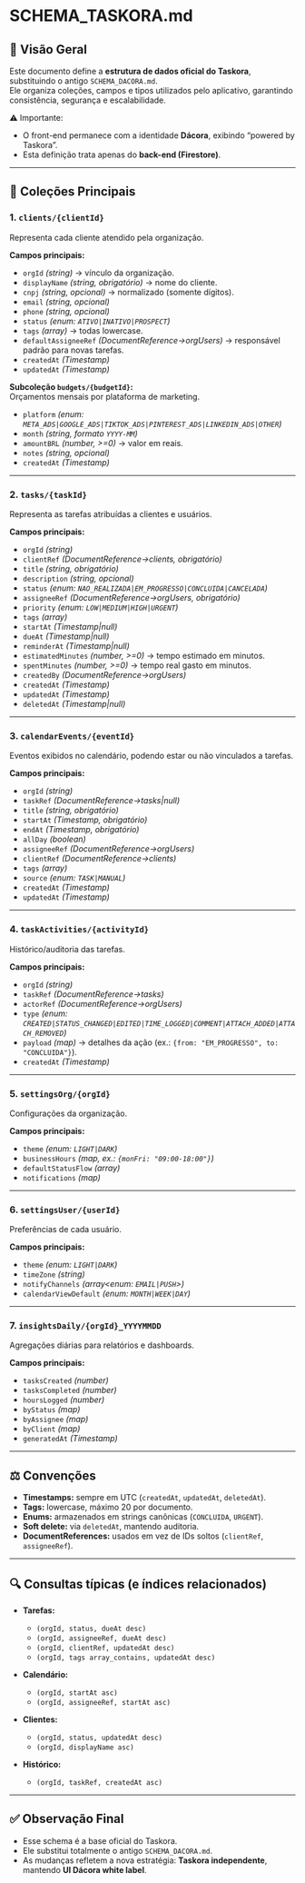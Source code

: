 # SCHEMA_TASKORA.md

## 📌 Visão Geral
Este documento define a **estrutura de dados oficial do Taskora**, substituindo o antigo `SCHEMA_DACORA.md`.  
Ele organiza coleções, campos e tipos utilizados pelo aplicativo, garantindo consistência, segurança e escalabilidade.  

⚠️ Importante:  
- O front-end permanece com a identidade **Dácora**, exibindo “powered by Taskora”.  
- Esta definição trata apenas do **back-end (Firestore)**.

---

## 📂 Coleções Principais

### 1. `clients/{clientId}`
Representa cada cliente atendido pela organização.

**Campos principais:**
- `orgId` *(string)* → vínculo da organização.  
- `displayName` *(string, obrigatório)* → nome do cliente.  
- `cnpj` *(string, opcional)* → normalizado (somente dígitos).  
- `email` *(string, opcional)*  
- `phone` *(string, opcional)*  
- `status` *(enum: `ATIVO|INATIVO|PROSPECT`)*  
- `tags` *(array<string>)* → todas lowercase.  
- `defaultAssigneeRef` *(DocumentReference→orgUsers)* → responsável padrão para novas tarefas.  
- `createdAt` *(Timestamp)*  
- `updatedAt` *(Timestamp)*  

**Subcoleção `budgets/{budgetId}`:**  
Orçamentos mensais por plataforma de marketing.  
- `platform` *(enum: `META_ADS|GOOGLE_ADS|TIKTOK_ADS|PINTEREST_ADS|LINKEDIN_ADS|OTHER`)*  
- `month` *(string, formato `YYYY-MM`)*  
- `amountBRL` *(number, >=0)* → valor em reais.  
- `notes` *(string, opcional)*  
- `createdAt` *(Timestamp)*  

---

### 2. `tasks/{taskId}`
Representa as tarefas atribuídas a clientes e usuários.

**Campos principais:**
- `orgId` *(string)*  
- `clientRef` *(DocumentReference→clients, obrigatório)*  
- `title` *(string, obrigatório)*  
- `description` *(string, opcional)*  
- `status` *(enum: `NAO_REALIZADA|EM_PROGRESSO|CONCLUIDA|CANCELADA`)*  
- `assigneeRef` *(DocumentReference→orgUsers, obrigatório)*  
- `priority` *(enum: `LOW|MEDIUM|HIGH|URGENT`)*  
- `tags` *(array<string>)*  
- `startAt` *(Timestamp|null)*  
- `dueAt` *(Timestamp|null)*  
- `reminderAt` *(Timestamp|null)*  
- `estimatedMinutes` *(number, >=0)* → tempo estimado em minutos.  
- `spentMinutes` *(number, >=0)* → tempo real gasto em minutos.  
- `createdBy` *(DocumentReference→orgUsers)*  
- `createdAt` *(Timestamp)*  
- `updatedAt` *(Timestamp)*  
- `deletedAt` *(Timestamp|null)*  

---

### 3. `calendarEvents/{eventId}`
Eventos exibidos no calendário, podendo estar ou não vinculados a tarefas.

**Campos principais:**
- `orgId` *(string)*  
- `taskRef` *(DocumentReference→tasks|null)*  
- `title` *(string, obrigatório)*  
- `startAt` *(Timestamp, obrigatório)*  
- `endAt` *(Timestamp, obrigatório)*  
- `allDay` *(boolean)*  
- `assigneeRef` *(DocumentReference→orgUsers)*  
- `clientRef` *(DocumentReference→clients)*  
- `tags` *(array<string>)*  
- `source` *(enum: `TASK|MANUAL`)*  
- `createdAt` *(Timestamp)*  
- `updatedAt` *(Timestamp)*  

---

### 4. `taskActivities/{activityId}`
Histórico/auditoria das tarefas.

**Campos principais:**
- `orgId` *(string)*  
- `taskRef` *(DocumentReference→tasks)*  
- `actorRef` *(DocumentReference→orgUsers)*  
- `type` *(enum: `CREATED|STATUS_CHANGED|EDITED|TIME_LOGGED|COMMENT|ATTACH_ADDED|ATTACH_REMOVED`)*  
- `payload` *(map)* → detalhes da ação (ex.: `{from: "EM_PROGRESSO", to: "CONCLUIDA"}`).  
- `createdAt` *(Timestamp)*  

---

### 5. `settingsOrg/{orgId}`
Configurações da organização.

**Campos principais:**
- `theme` *(enum: `LIGHT|DARK`)*  
- `businessHours` *(map, ex.: `{monFri: "09:00-18:00"}`)*  
- `defaultStatusFlow` *(array<string>)*  
- `notifications` *(map)*  

---

### 6. `settingsUser/{userId}`
Preferências de cada usuário.

**Campos principais:**
- `theme` *(enum: `LIGHT|DARK`)*  
- `timeZone` *(string)*  
- `notifyChannels` *(array<enum: `EMAIL|PUSH`>)*  
- `calendarViewDefault` *(enum: `MONTH|WEEK|DAY`)*  

---

### 7. `insightsDaily/{orgId}_YYYYMMDD`
Agregações diárias para relatórios e dashboards.

**Campos principais:**
- `tasksCreated` *(number)*  
- `tasksCompleted` *(number)*  
- `hoursLogged` *(number)*  
- `byStatus` *(map)*  
- `byAssignee` *(map)*  
- `byClient` *(map)*  
- `generatedAt` *(Timestamp)*  

---

## ⚖️ Convenções

- **Timestamps:** sempre em UTC (`createdAt`, `updatedAt`, `deletedAt`).  
- **Tags:** lowercase, máximo 20 por documento.  
- **Enums:** armazenados em strings canônicas (`CONCLUIDA`, `URGENT`).  
- **Soft delete:** via `deletedAt`, mantendo auditoria.  
- **DocumentReferences:** usados em vez de IDs soltos (`clientRef`, `assigneeRef`).  

---

## 🔍 Consultas típicas (e índices relacionados)

- **Tarefas:**  
  - `(orgId, status, dueAt desc)`  
  - `(orgId, assigneeRef, dueAt desc)`  
  - `(orgId, clientRef, updatedAt desc)`  
  - `(orgId, tags array_contains, updatedAt desc)`  

- **Calendário:**  
  - `(orgId, startAt asc)`  
  - `(orgId, assigneeRef, startAt asc)`  

- **Clientes:**  
  - `(orgId, status, updatedAt desc)`  
  - `(orgId, displayName asc)`  

- **Histórico:**  
  - `(orgId, taskRef, createdAt asc)`  

---

## ✅ Observação Final

- Esse schema é a base oficial do Taskora.  
- Ele substitui totalmente o antigo `SCHEMA_DACORA.md`.  
- As mudanças refletem a nova estratégia: **Taskora independente**, mantendo **UI Dácora white label**.
